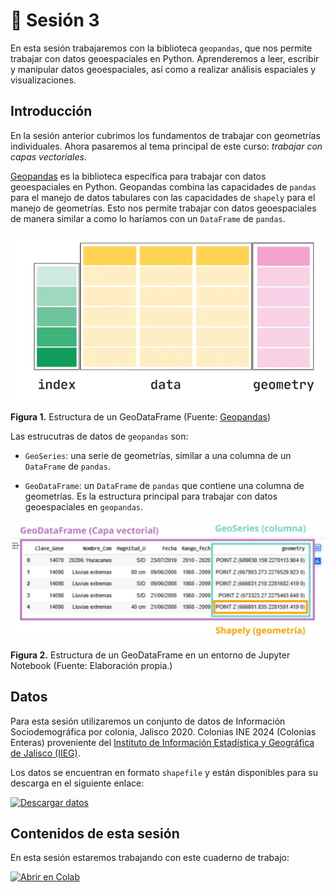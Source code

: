 # 🔹 Sesión 3

En esta sesión trabajaremos con la biblioteca `geopandas`, que nos permite trabajar con datos geoespaciales en Python. Aprenderemos a leer, escribir y manipular datos geoespaciales, así como a realizar análisis espaciales y visualizaciones.

## Introducción

En la sesión anterior cubrimos los fundamentos de trabajar con geometrías individuales. Ahora pasaremos al tema principal de este curso: _trabajar con capas vectoriales_.

[Geopandas](http://geopandas.org/) es la biblioteca específica para trabajar con datos geoespaciales en Python. Geopandas combina las capacidades de `pandas` para el manejo de datos tabulares con las capacidades de `shapely` para el manejo de geometrías. Esto nos permite trabajar con datos geoespaciales de manera similar a como lo haríamos con un `DataFrame` de `pandas`.

![go](images/geom-of.png)

**Figura 1.** Estructura de un GeoDataFrame (Fuente: [Geopandas](https://geopandas.org/en/stable/getting_started/introduction.html))

Las estrucutras de datos de `geopandas` son:

- `GeoSeries`: una serie de geometrías, similar a una columna de un `DataFrame` de `pandas`.

- `GeoDataFrame`: un `DataFrame` de `pandas` que contiene una columna de geometrías. Es la estructura principal para trabajar con datos geoespaciales en `geopandas`.

![gg](images/geopandas.jpg)

**Figura 2.** Estructura de un GeoDataFrame en un entorno de Jupyter Notebook (Fuente: Elaboración propia.)

## Datos

Para esta sesión utilizaremos un conjunto de datos de Información Sociodemográfica por colonia, Jalisco 2020. Colonias INE 2024 (Colonias Enteras) proveniente del [Instituto de Información Estadística y Geográfica de Jalisco (IIEG)](https://iieg.gob.mx/ns/?page_id=881).

Los datos se encuentran en formato `shapefile` y están disponibles para su descarga en el siguiente enlace:

[![Descargar datos](https://img.shields.io/badge/descargar-datos-blue)](../source/data/colonias_iieg.zip)

## Contenidos de esta sesión

En esta sesión estaremos trabajando con este cuaderno de trabajo:

[![Abrir en Colab](https://colab.research.google.com/assets/colab-badge.svg)](https://colab.research.google.com/github/patymunoz/curso-geoespacial/blob/main/notebooks/sesion3.ipynb)
